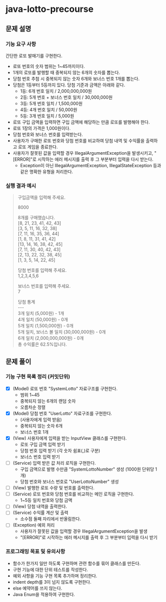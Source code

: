 # java-lotto-precourse

## 문제 설명
### 기능 요구 사항
간단한 로또 발매기를 구현한다.

- 로또 번호의 숫자 범위는 1~45까지이다.
- 1개의 로또를 발행할 때 중복되지 않는 6개의 숫자를 뽑는다.
- 당첨 번호 추첨 시 중복되지 않는 숫자 6개와 보너스 번호 1개를 뽑는다.
- 당첨은 1등부터 5등까지 있다. 당첨 기준과 금액은 아래와 같다. 
  - 1등: 6개 번호 일치 / 2,000,000,000원
  - 2등: 5개 번호 + 보너스 번호 일치 / 30,000,000원
  - 3등: 5개 번호 일치 / 1,500,000원
  - 4등: 4개 번호 일치 / 50,000원
  - 5등: 3개 번호 일치 / 5,000원
- 로또 구입 금액을 입력하면 구입 금액에 해당하는 만큼 로또를 발행해야 한다.
- 로또 1장의 가격은 1,000원이다.
- 당첨 번호와 보너스 번호를 입력받는다.
- 사용자가 구매한 로또 번호와 당첨 번호를 비교하여 당첨 내역 및 수익률을 출력하고 로또 게임을 종료한다.
- 사용자가 잘못된 값을 입력할 경우 IllegalArgumentException을 발생시키고, "[ERROR]"로 시작하는 에러 메시지를 출력 후 그 부분부터 입력을 다시 받는다.
  - Exception이 아닌 IllegalArgumentException, IllegalStateException 등과 같은 명확한 유형을 처리한다.

### 실행 결과 예시
<blockquote>
구입금액을 입력해 주세요.

8000

8개를 구매했습니다.  
[8, 21, 23, 41, 42, 43]  
[3, 5, 11, 16, 32, 38]  
[7, 11, 16, 35, 36, 44]  
[1, 8, 11, 31, 41, 42]  
[13, 14, 16, 38, 42, 45]  
[7, 11, 30, 40, 42, 43]  
[2, 13, 22, 32, 38, 45]  
[1, 3, 5, 14, 22, 45]  

당첨 번호를 입력해 주세요.  
1,2,3,4,5,6

보너스 번호를 입력해 주세요.  
7

당첨 통계  
    ---  
3개 일치 (5,000원) - 1개  
4개 일치 (50,000원) - 0개  
5개 일치 (1,500,000원) - 0개  
5개 일치, 보너스 볼 일치 (30,000,000원) - 0개  
6개 일치 (2,000,000,000원) - 0개  
총 수익률은 62.5%입니다.
</blockquote>

## 문제 풀이
### 기능 구현 목록 정리 (커밋단위)
- [x] (Model) 로또 번호 "SystemLotto" 자료구조를 구현한다. 
  - 범위 1~45
  - 중복되지 않는 6개의 랜덤 숫자
  - 오름차순 정렬
- [x] (Model) 당첨 번호 "UserLotto" 자료구조를 구현한다.
  - (사용자에게 입력 받음)
  - 중복되지 않는 숫자 6개
  - 보너스 번호 1개
- [x] (View) 사용자에게 입력을 받는 InputView 클래스를 구현한다. 
  - 로또 구입 금액 입력 받기
  - 당첨 번호 입력 받기 (각 숫자 쉼표(,)로 구분)
  - 보너스 번호 입력 받기
- [ ] (Service) 입력 받은 값 처리 로직을 구현한다.
  - 구입 금액으로 발행 수만큼 "SystemLottoNumber" 생성 (1000원 단위당 1개)
  - 당첨 번호와 보너스 번호로 "UserLottoNumber" 생성
- [ ] (View) 발행한 로또 수량 및 번호를 출력한다.
- [ ] (Service) 로또 번호와 당첨 번호를 비교하는 메인 로직을 구현한다.
  - 1~5등 일치 번호와 당첨 금액
- [ ] (View) 당첨 내역을 출력한다.
- [ ] (Service) 수익률 계산 및 출력
  - 소수점 둘째 자리에서 반올림한다.
- [ ] (Exception) 예외 처리
  - 사용자가 잘못된 값을 입력할 경우 IllegalArgumentException을 발생
  - "[ERROR]"로 시작하는 에러 메시지를 출력 후 그 부분부터 입력을 다시 받기

### 프로그래밍 목표 및 유의사항
- 함수가 한가지 일만 하도록 구현하며 관련 함수를 묶어 클래스를 만든다.
- 구현 기능에 대한 단위 테스트를 작성한다.
- 예외 사항을 기능 구현 목록 추가하며 정리한다.
- indent depth를 3이 넘지 않도록 구현한다.
- else 예약어를 쓰지 않는다.
- Java Enum을 적용하여 구현한다.